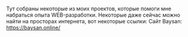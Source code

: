 Тут собраны некоторые из моих проектов, которые помоги мне набраться опыта WEB-разработки. Некоторые даже сейчас можно найти на просторах интернета, вот некоторые ссылки:
Сайт Baysan: https://baysan.online/
